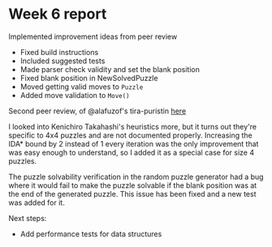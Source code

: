 # Week 6 report
Implemented improvement ideas from peer review
* Fixed build instructions
* Included suggested tests
* Made parser check validity and set the blank position
* Fixed blank position in NewSolvedPuzzle
* Moved getting valid moves to `Puzzle`
* Added move validation to `Move()`

Second peer review, of @alafuzof's tira-puristin [here](https://github.com/alafuzof/tira-puristin)

I looked into Kenichiro Takahashi's heuristics more, but it turns out they're
specific to 4x4 puzzles and are not documented properly. Increasing the IDA*
bound by 2 instead of 1 every iteration was the only improvement that was easy
enough to understand, so I added it as a special case for size 4 puzzles.

The puzzle solvability verification in the random puzzle generator had a bug
where it would fail to make the puzzle solvable if the blank position was at
the end of the generated puzzle. This issue has been fixed and a new test was
added for it.

Next steps:
* Add performance tests for data structures

